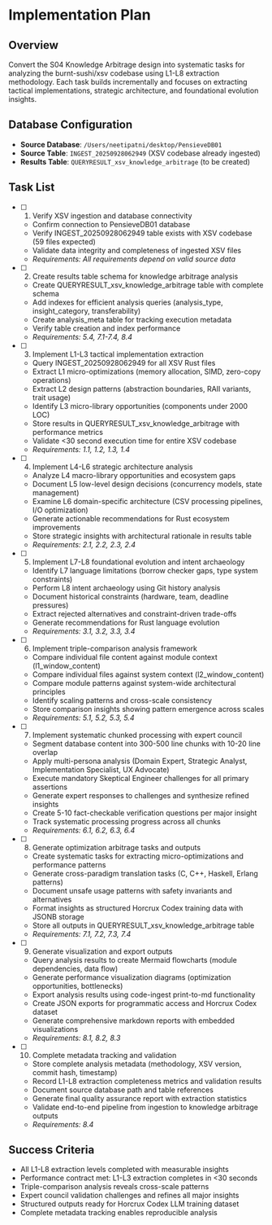 # Implementation Plan

## Overview
Convert the S04 Knowledge Arbitrage design into systematic tasks for analyzing the burnt-sushi/xsv codebase using L1-L8 extraction methodology. Each task builds incrementally and focuses on extracting tactical implementations, strategic architecture, and foundational evolution insights.

## Database Configuration
- **Source Database**: `/Users/neetipatni/desktop/PensieveDB01`
- **Source Table**: `INGEST_20250928062949` (XSV codebase already ingested)
- **Results Table**: `QUERYRESULT_xsv_knowledge_arbitrage` (to be created)

## Task List

- [ ] 1. Verify XSV ingestion and database connectivity
  - Confirm connection to PensieveDB01 database
  - Verify INGEST_20250928062949 table exists with XSV codebase (59 files expected)
  - Validate data integrity and completeness of ingested XSV files
  - _Requirements: All requirements depend on valid source data_

- [ ] 2. Create results table schema for knowledge arbitrage analysis
  - Create QUERYRESULT_xsv_knowledge_arbitrage table with complete schema
  - Add indexes for efficient analysis queries (analysis_type, insight_category, transferability)
  - Create analysis_meta table for tracking execution metadata
  - Verify table creation and index performance
  - _Requirements: 5.4, 7.1-7.4, 8.4_

- [ ] 3. Implement L1-L3 tactical implementation extraction
  - Query INGEST_20250928062949 for all XSV Rust files
  - Extract L1 micro-optimizations (memory allocation, SIMD, zero-copy operations)
  - Extract L2 design patterns (abstraction boundaries, RAII variants, trait usage)
  - Identify L3 micro-library opportunities (components under 2000 LOC)
  - Store results in QUERYRESULT_xsv_knowledge_arbitrage with performance metrics
  - Validate <30 second execution time for entire XSV codebase
  - _Requirements: 1.1, 1.2, 1.3, 1.4_

- [ ] 4. Implement L4-L6 strategic architecture analysis
  - Analyze L4 macro-library opportunities and ecosystem gaps
  - Document L5 low-level design decisions (concurrency models, state management)
  - Examine L6 domain-specific architecture (CSV processing pipelines, I/O optimization)
  - Generate actionable recommendations for Rust ecosystem improvements
  - Store strategic insights with architectural rationale in results table
  - _Requirements: 2.1, 2.2, 2.3, 2.4_

- [ ] 5. Implement L7-L8 foundational evolution and intent archaeology
  - Identify L7 language limitations (borrow checker gaps, type system constraints)
  - Perform L8 intent archaeology using Git history analysis
  - Document historical constraints (hardware, team, deadline pressures)
  - Extract rejected alternatives and constraint-driven trade-offs
  - Generate recommendations for Rust language evolution
  - _Requirements: 3.1, 3.2, 3.3, 3.4_

- [ ] 6. Implement triple-comparison analysis framework
  - Compare individual file content against module context (l1_window_content)
  - Compare individual files against system context (l2_window_content)  
  - Compare module patterns against system-wide architectural principles
  - Identify scaling patterns and cross-scale consistency
  - Store comparison insights showing pattern emergence across scales
  - _Requirements: 5.1, 5.2, 5.3, 5.4_

- [ ] 7. Implement systematic chunked processing with expert council
  - Segment database content into 300-500 line chunks with 10-20 line overlap
  - Apply multi-persona analysis (Domain Expert, Strategic Analyst, Implementation Specialist, UX Advocate)
  - Execute mandatory Skeptical Engineer challenges for all primary assertions
  - Generate expert responses to challenges and synthesize refined insights
  - Create 5-10 fact-checkable verification questions per major insight
  - Track systematic processing progress across all chunks
  - _Requirements: 6.1, 6.2, 6.3, 6.4_

- [ ] 8. Generate optimization arbitrage tasks and outputs
  - Create systematic tasks for extracting micro-optimizations and performance patterns
  - Generate cross-paradigm translation tasks (C, C++, Haskell, Erlang patterns)
  - Document unsafe usage patterns with safety invariants and alternatives
  - Format insights as structured Horcrux Codex training data with JSONB storage
  - Store all outputs in QUERYRESULT_xsv_knowledge_arbitrage table
  - _Requirements: 7.1, 7.2, 7.3, 7.4_

- [ ] 9. Generate visualization and export outputs
  - Query analysis results to create Mermaid flowcharts (module dependencies, data flow)
  - Generate performance visualization diagrams (optimization opportunities, bottlenecks)
  - Export analysis results using code-ingest print-to-md functionality
  - Create JSON exports for programmatic access and Horcrux Codex dataset
  - Generate comprehensive markdown reports with embedded visualizations
  - _Requirements: 8.1, 8.2, 8.3_

- [ ] 10. Complete metadata tracking and validation
  - Store complete analysis metadata (methodology, XSV version, commit hash, timestamp)
  - Record L1-L8 extraction completeness metrics and validation results
  - Document source database path and table references
  - Generate final quality assurance report with extraction statistics
  - Validate end-to-end pipeline from ingestion to knowledge arbitrage outputs
  - _Requirements: 8.4_

## Success Criteria
- All L1-L8 extraction levels completed with measurable insights
- Performance contract met: L1-L3 extraction completes in <30 seconds
- Triple-comparison analysis reveals cross-scale patterns
- Expert council validation challenges and refines all major insights
- Structured outputs ready for Horcrux Codex LLM training dataset
- Complete metadata tracking enables reproducible analysis